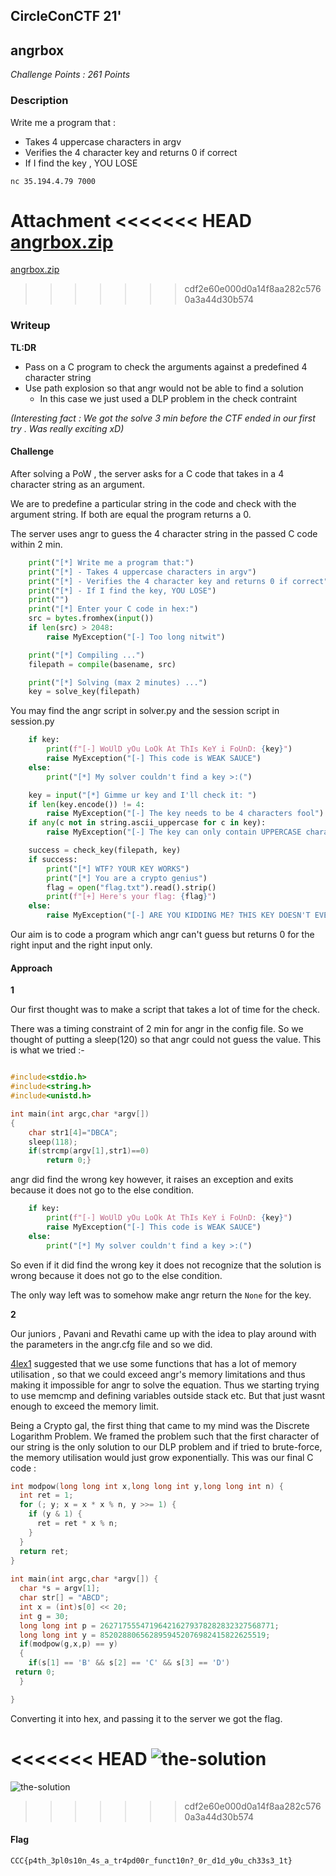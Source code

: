 ## CircleConCTF 21'

## angrbox

*Challenge Points : 261 Points*

### Description 

Write me a program that :
 - Takes 4 uppercase characters in argv
 - Verifies the 4 character key and returns 0 if correct
 - If I find the key , YOU LOSE

 `nc 35.194.4.79 7000`

 **Attachment**
<<<<<<< HEAD
 [angrbox.zip](../angrbox.zip)
=======
 [angrbox.zip](https://github.com/Team-Shakti/CTF-Write-ups/blob/master/docs/misc/CircleConCTF/angrbox.zip)
>>>>>>> cdf2e60e000d0a14f8aa282c5760a3a44d30b574



### Writeup

**TL:DR**
- Pass on a C program to check the arguments against a predefined 4 character string
- Use path explosion so that angr would not be able to find a solution
    - In this case we just used a DLP problem in the check contraint

*(Interesting fact : We got the solve 3 min before the CTF ended in our first try . Was really exciting xD)*

#### Challenge

After solving a PoW , the server asks for a C code that takes in a 4 character string as an argument.

We are to predefine a particular string in the code and check with the argument string. If both are equal the program returns a 0.

The server uses angr to guess the 4 character string in the passed C code within 2 min. 

```python
    print("[*] Write me a program that:")
    print("[*] - Takes 4 uppercase characters in argv")
    print("[*] - Verifies the 4 character key and returns 0 if correct")
    print("[*] - If I find the key, YOU LOSE")
    print("")
    print("[*] Enter your C code in hex:")
    src = bytes.fromhex(input())
    if len(src) > 2048:
        raise MyException("[-] Too long nitwit")

    print("[*] Compiling ...")
    filepath = compile(basename, src)

    print("[*] Solving (max 2 minutes) ...")
    key = solve_key(filepath)
```

You may find the angr script in solver.py and the session script in session.py

```python
    if key:
        print(f"[-] WoUlD yOu LoOk At ThIs KeY i FoUnD: {key}")
        raise MyException("[-] This code is WEAK SAUCE")
    else:
        print("[*] My solver couldn't find a key >:(")

    key = input("[*] Gimme ur key and I'll check it: ")
    if len(key.encode()) != 4:
        raise MyException("[-] The key needs to be 4 characters fool")
    if any(c not in string.ascii_uppercase for c in key):
        raise MyException("[-] The key can only contain UPPERCASE characters")

    success = check_key(filepath, key)
    if success:
        print("[*] WTF? YOUR KEY WORKS")
        print("[*] You are a crypto genius")
        flag = open("flag.txt").read().strip()
        print(f"[+] Here's your flag: {flag}")
    else:
        raise MyException("[-] ARE YOU KIDDING ME? THIS KEY DOESN'T EVEN WORK")
```

Our aim is to code a program which angr can't guess but returns 0 for the right input and the right input only.

#### Approach

**1**

Our first thought was to make a script that takes a lot of time for the check.

There was a timing constraint of 2 min for angr in the config file. So we thought of putting a sleep(120) so that angr could not guess the value. This is what we tried :-

```c

#include<stdio.h>
#include<string.h>
#include<unistd.h>

int main(int argc,char *argv[])
{
    char str1[4]="DBCA";
    sleep(118);
    if(strcmp(argv[1],str1)==0)
        return 0;}

```

angr did find the wrong key however, it raises an exception and exits because it does not go to the else condition.

```python
    if key:
        print(f"[-] WoUlD yOu LoOk At ThIs KeY i FoUnD: {key}")
        raise MyException("[-] This code is WEAK SAUCE")
    else:
        print("[*] My solver couldn't find a key >:(")
```
So even if it did find the wrong key it does not recognize that the solution is wrong because it does not go to the else condition.

The only way left was to somehow make angr return the `None` for the key.

**2**

Our juniors , Pavani and Revathi came up with the idea to play around with the parameters in the angr.cfg file and so we did.

[4lex1](https://github.com/sandrabeme) suggested that we use some functions that has a lot of memory utilisation , so that we could exceed angr's memory limitations and thus making it impossible for angr to solve the equation. Thus we starting trying to use memcmp and defining variables outside stack etc. But that just wasnt enough to exceed the memory limit.

Being a Crypto gal, the first thing that came to my mind was the Discrete Logarithm Problem. We framed the problem such that the first character of our string is the only solution to our DLP problem and if tried to brute-force, the memory utilisation would just grow exponentially. This was our final C code :

```c
int modpow(long long int x,long long int y,long long int n) {
  int ret = 1;
  for (; y; x = x * x % n, y >>= 1) {
    if (y & 1) {
      ret = ret * x % n;
    }
  }
  return ret;
}
 
int main(int argc,char *argv[]) {
  char *s = argv[1];
  char str[] = "ABCD";
  int x = (int)s[0] << 20;
  int g = 30;
  long long int p = 262717555471964216279378282832327568771;
  long long int y = 8520288065628959452076982415822625519;
  if(modpow(g,x,p) == y)
  {
    if(s[1] == 'B' && s[2] == 'C' && s[3] == 'D')
 return 0;
  }

}
```

Converting it into hex, and passing it to the server we got the flag.

<<<<<<< HEAD
![the-solution](../solution-ss.png)
=======
![the-solution](https://github.com/Team-Shakti/CTF-Write-ups/blob/master/docs/misc/CircleConCTF/solution-ss.png)
>>>>>>> cdf2e60e000d0a14f8aa282c5760a3a44d30b574

#### Flag
`CCC{p4th_3pl0s10n_4s_a_tr4pd00r_funct10n?_0r_d1d_y0u_ch33s3_1t}`

